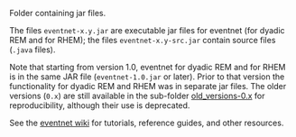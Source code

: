 Folder containing jar files. 

The files `eventnet-x.y.jar` are executable jar files for eventnet (for dyadic REM and for RHEM); the files `eventnet-x.y-src.jar` contain source files (`.java` files).

Note that starting from version 1.0, eventnet for dyadic REM and for RHEM is in the same JAR file (`eventnet-1.0.jar` or later). Prior to that version the functionality for dyadic REM and RHEM was in separate jar files. The older versions (`0.x`) are still available in the sub-folder [old_versions-0.x](https://github.com/juergenlerner/eventnet/tree/master/jars/old_versions-0.x) for reproducibility, although their use is deprecated.

See the [eventnet wiki](https://github.com/juergenlerner/eventnet/wiki) for tutorials, reference guides, and other resources.
